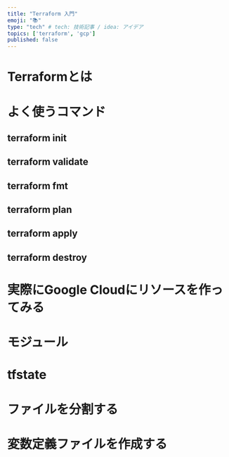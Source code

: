 ```yaml
---
title: "Terraform 入門"
emoji: "📚"
type: "tech" # tech: 技術記事 / idea: アイデア
topics: ['terraform', 'gcp']
published: false
---
```


# Terraformとは

# よく使うコマンド

## terraform init

## terraform validate

## terraform fmt

## terraform plan

## terraform apply

## terraform destroy

# 実際にGoogle Cloudにリソースを作ってみる

# モジュール

# tfstate

# ファイルを分割する

# 変数定義ファイルを作成する
